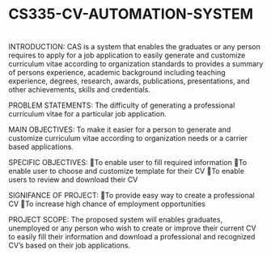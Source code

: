 # CS335-CV-AUTOMATION-SYSTEM
#
INTRODUCTION:
CAS is a system that enables the graduates or any person requires to apply for a job application to easily generate and customize curriculum vitae according to organization standards to provides a summary of persons experience, academic background including teaching experience, degrees, research, awards, publications, presentations, and other achievements, skills and credentials.

PROBLEM STATEMENTS:
The difficulty of generating a professional curriculum vitae for a particular job application.

MAIN OBJECTIVES:
To make it easier for a person to generate and customize curriculum vitae according to organization needs or a carrier based applications.

SPECIFIC OBJECTIVES:
To enable user to fill required information
To enable user to choose and customize template for their CV
To enable users to review and download their CV

SIGNIFANCE OF PROJECT:
To provide easy way to create a professional CV
To increase high chance of employment opportunities

PROJECT SCOPE:
The proposed system will enables graduates, unemployed or any person who wish to create or improve their current CV to easily fill their information and download a professional and recognized CV’s based on their job applications. 
